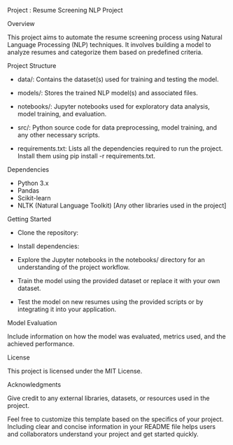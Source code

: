 
Project : Resume Screening NLP Project

Overview

This project aims to automate the resume screening process using Natural Language Processing (NLP) techniques. It involves building a model to analyze resumes and categorize them based on predefined criteria.

Project Structure

* data/: Contains the dataset(s) used for training and testing the model.

* models/: Stores the trained NLP model(s) and associated files.

* notebooks/: Jupyter notebooks used for exploratory data analysis, model training, and evaluation.

* src/: Python source code for data preprocessing, model training, and any other necessary scripts.

* requirements.txt: Lists all the dependencies required to run the project. Install them using pip install -r requirements.txt.

Dependencies

* Python 3.x
* Pandas
* Scikit-learn
* NLTK (Natural Language Toolkit)
[Any other libraries used in the project]

Getting Started

* Clone the repository:

* Install dependencies:

* Explore the Jupyter notebooks in the notebooks/ directory for an understanding of the project workflow.

* Train the model using the provided dataset or replace it with your own dataset.

* Test the model on new resumes using the provided scripts or by integrating it into your application.

Model Evaluation

Include information on how the model was evaluated, metrics used, and the achieved performance.

License

This project is licensed under the MIT License.

Acknowledgments

Give credit to any external libraries, datasets, or resources used in the project.

Feel free to customize this template based on the specifics of your project. Including clear and concise information in your README file helps users and collaborators understand your project and get started quickly.







